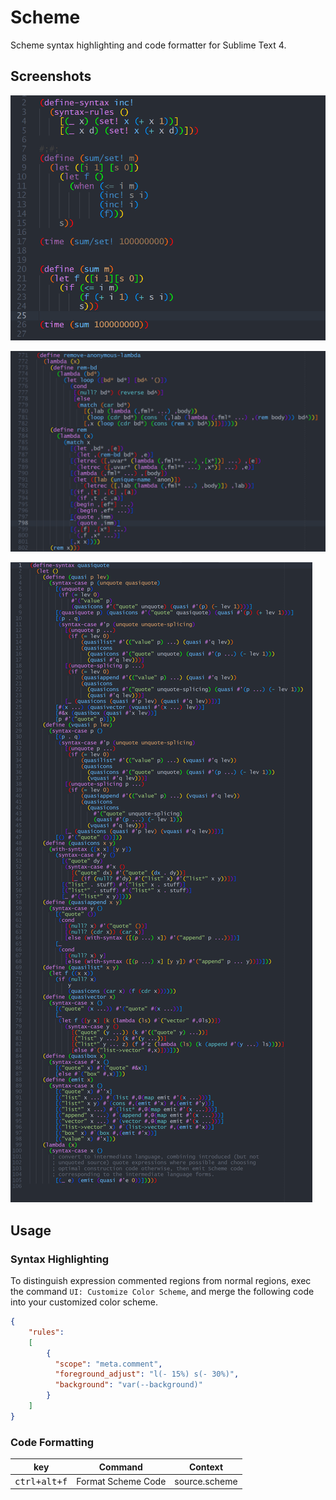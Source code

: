 # Scheme

Scheme syntax highlighting and code formatter for Sublime Text 4.


## Screenshots
![1](images/expression-comment.png)

![2](images/2.png)

![3](images/quasiquote.png)


## Usage
### Syntax Highlighting

To distinguish expression commented regions from normal regions, exec the command `UI: Customize Color Scheme`, and merge the following code into your customized color scheme.

```json
{
    "rules":
    [
        {
          "scope": "meta.comment",
          "foreground_adjust": "l(- 15%) s(- 30%)",
          "background": "var(--background)"
        }
    ]
}
```

### Code Formatting

|           key           | Command            | Context       |
| :---------------------: | ------------------ | ------------- |
| <kbd> ctrl+alt+f </kbd> | Format Scheme Code | source.scheme |
